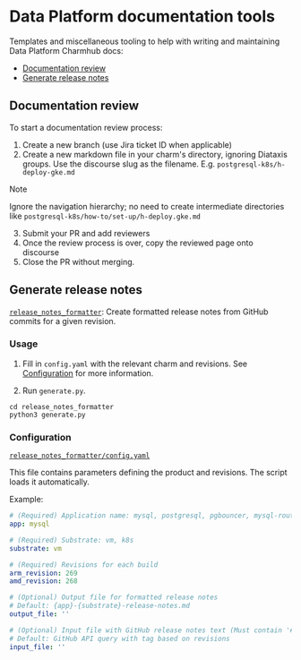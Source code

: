 # Data Platform documentation tools

Templates and miscellaneous tooling to help with writing and maintaining Data Platform Charmhub docs:
* [Documentation review](#documentation-review)
* [Generate release notes](#generate-release-notes)

## Documentation review
To start a documentation review process:
1. Create a new branch (use Jira ticket ID when applicable)
2. Create a new markdown file in your charm's directory, ignoring Diataxis groups. Use the discourse slug as the filename.
E.g. `postgresql-k8s/h-deploy-gke.md`

> [!NOTE]  
> Ignore the navigation hierarchy; no need to create intermediate directories like `postgresql-k8s/how-to/set-up/h-deploy.gke.md`

3. Submit your PR and add reviewers
4. Once the review process is over, copy the reviewed page onto discourse
5. Close the PR without merging.

## Generate release notes
[`release_notes_formatter`](release_notes_formatter/): Create formatted release notes from GitHub commits for a given revision.

### Usage
1. Fill in `config.yaml` with the relevant charm and revisions. See [Configuration](#configuration) for more information.

2. Run `generate.py`.
```shell
cd release_notes_formatter
python3 generate.py
```

### Configuration
[`release_notes_formatter/config.yaml`](release_notes_formatter/config.yaml)

This file contains parameters defining the product and revisions. The script loads it automatically.

Example:
```yaml
# (Required) Application name: mysql, postgresql, pgbouncer, mysql-router
app: mysql

# (Required) Substrate: vm, k8s
substrate: vm

# (Required) Revisions for each build
arm_revision: 269
amd_revision: 268

# (Optional) Output file for formatted release notes
# Default: {app}-{substrate}-release-notes.md
output_file: ''

# (Optional) Input file with GitHub release notes text (Must contain '## What's Changed` heading) 
# Default: GitHub API query with tag based on revisions
input_file: ''
```

